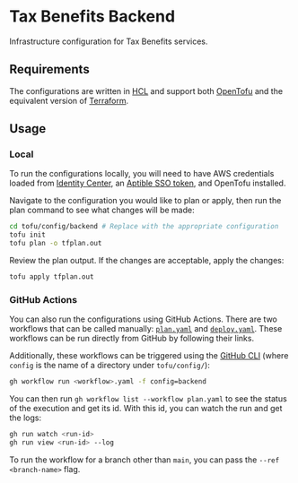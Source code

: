 # Tax Benefits Backend

Infrastructure configuration for Tax Benefits services.

## Requirements

The configurations are written in [HCL] and support both [OpenTofu][tofu] and
the equivalent version of [Terraform]. 

## Usage

### Local

To run the configurations locally, you will need to have AWS credentials loaded
from [Identity Center][identity-center], an [Aptible SSO token][aptible-sso],
and OpenTofu installed.

Navigate to the configuration you would like to plan or apply, then run the
plan command to see what changes will be made:

```bash
cd tofu/config/backend # Replace with the appropriate configuration
tofu init
tofu plan -o tfplan.out
```

Review the plan output. If the changes are acceptable, apply the changes:

```bash
tofu apply tfplan.out
```

### GitHub Actions

You can also run the configurations using GitHub Actions. There are two
workflows that can be called manually: [`plan.yaml`][plan] and
[`deploy.yaml`][deploy]. These workflows can be run directly from GitHub by
following their links.

Additionally, these workflows can be triggered using the
[GitHub CLI][github-cli] (where `config` is the name of a directory under
`tofu/config/`):

```bash
gh workflow run <workflow>.yaml -f config=backend
```

You can then run `gh workflow list --workflow plan.yaml` to see the status of
the execution and get its id. With this id, you can watch the run and get the
logs:

```bash
gh run watch <run-id>
gh run view <run-id> --log
```

To run the workflow for a branch other than `main`, you can pass the
`--ref <branch-name>` flag.

[aptible-sso]: https://www.aptible.com/docs/core-concepts/security-compliance/authentication/sso#cli-token-for-sso
[deploy]: https://github.com/codeforamerica/tax-benefits-backend/actions/workflows/deploy.yaml
[github-cli]: https://cli.github.com/
[hcl]: https://github.com/hashicorp/hcl
[identity-center]: https://www.notion.so/cfa/AWS-Identity-Center-e8a28122b2f44595a2ef56b46788ce2c
[plan]: https://github.com/codeforamerica/tax-benefits-backend/actions/workflows/plan.yaml
[terraform]: https://www.terraform.io/
[tofu]: https://opentofu.org/
